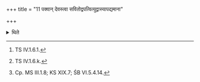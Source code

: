 +++
title = "11 पक्वान् देवस्त्वा सवितोद्वपत्वित्युद्वास्यापद्यमाना"

+++

<details><summary>थिते</summary>

11. Having removed the baked fire-pan from the fire with devastvā savitodvapatu,[^1] having placed it on ground to the north with āpadyamānā pr̥thivyāśā diśa ā pr̥ṇa,[^2] he entrusts it to Mitra with mitraitāṁ ta ukhām paridadāmi....[^3]   

[^1]: TS IV.1.6.1.  

[^2]: TS IV.1.6.k.  

[^3]: Cp. MS III.1.8; KS XIX.7; ŚB VI.5.4.14. 
</details>
